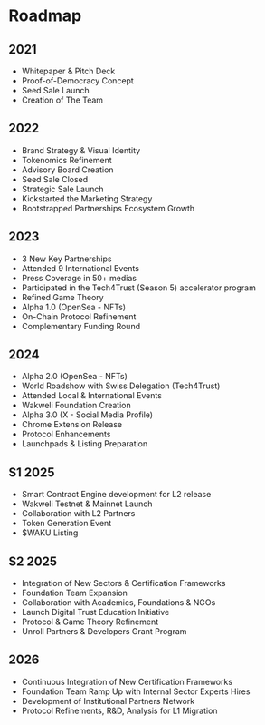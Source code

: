 # Roadmap

## 2021
- Whitepaper & Pitch Deck
- Proof-of-Democracy Concept
- Seed Sale Launch
- Creation of The Team

## 2022
- Brand Strategy & Visual Identity
- Tokenomics Refinement
- Advisory Board Creation
- Seed Sale Closed
- Strategic Sale Launch
- Kickstarted the Marketing Strategy
- Bootstrapped Partnerships Ecosystem Growth

## 2023
- 3 New Key Partnerships
- Attended 9 International Events
- Press Coverage in 50+  medias
- Participated in the Tech4Trust (Season 5) accelerator program
- Refined Game Theory
- Alpha 1.0 (OpenSea - NFTs)
- On-Chain Protocol Refinement
- Complementary Funding Round

## 2024
- Alpha 2.0 (OpenSea - NFTs)
- World Roadshow with Swiss Delegation (Tech4Trust)
- Attended Local & International Events
- Wakweli Foundation Creation
- Alpha 3.0 (X - Social Media Profile)
- Chrome Extension Release
- Protocol Enhancements
- Launchpads & Listing Preparation

## S1 2025
- Smart Contract Engine development for L2 release
- Wakweli Testnet & Mainnet Launch
- Collaboration with L2 Partners
- Token Generation Event
- $WAKU Listing

## S2 2025
- Integration of New Sectors & Certification Frameworks
- Foundation Team Expansion
- Collaboration with Academics, Foundations & NGOs
- Launch Digital Trust Education Initiative
- Protocol & Game Theory Refinement
- Unroll Partners & Developers Grant Program

## 2026
- Continuous Integration of New Certification Frameworks
- Foundation Team Ramp Up with Internal Sector Experts Hires
- Development of Institutional Partners Network
- Protocol Refinements, R&D, Analysis for L1 Migration
